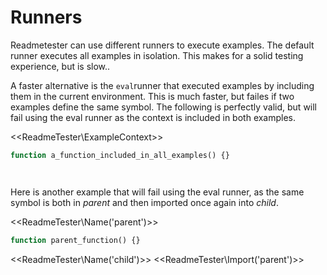 # Runners

Readmetester can use different runners to execute examples. The default runner
executes all examples in isolation. This makes for a solid testing experience,
but is slow..

A faster alternative is the `eval`runner that executed examples by including
them in the current environment. This is much faster, but failes if two examples
define the same symbol. The following is perfectly valid, but will fail using
the eval runner as the context is included in both examples.

<<ReadmeTester\ExampleContext>>
```php
function a_function_included_in_all_examples() {}
```

```php
```

```php
```

Here is another example that will fail using the eval runner, as the same symbol
is both in _parent_ and then imported once again into _child_.

<<ReadmeTester\Name('parent')>>
```php
function parent_function() {}
```

<<ReadmeTester\Name('child')>>
<<ReadmeTester\Import('parent')>>
```php
```
